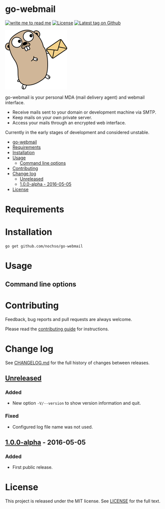 # go-webmail

[![write me to read me](https://img.shields.io/badge/writeme-readme-blue.svg)](https://github.com/nochso/writeme)
[![License](https://img.shields.io/github/license/nochso/go-webmail.svg)](https://packagist.org/packages/nochso/go-webmail)
[![Latest tag on Github](https://img.shields.io/github/tag/nochso/go-webmail.svg)](https://github.com/nochso/go-webmail/tags)

![go-webmail logo](asset/logo.png)

go-webmail is your personal MDA (mail delivery agent) and webmail interface.

- Receive mails sent to your domain or development machine via SMTP.
- Keep mails on your own private server.
- Access your mails through an encrypted web interface.

Currently in the early stages of development and considered unstable.

- [go-webmail](#go-webmail)
- [Requirements](#requirements)
- [Installation](#installation)
- [Usage](#usage)
    - [Command line options](#command-line-options)
- [Contributing](#contributing)
- [Change log](#change-log)
    - [Unreleased](#unreleased)
    - [1.0.0-alpha - 2016-05-05](#100-alpha---2016-05-05)
- [License](#license)

# Requirements

# Installation
`go get github.com/nochso/go-webmail`

# Usage

## Command line options

# Contributing
Feedback, bug reports and pull requests are always welcome.

Please read the [contributing guide](CONTRIBUTING.md) for instructions.

# Change log
See [CHANGELOG.md](CHANGELOG.md) for the full history of changes between
releases.

## [Unreleased]

### Added
- New option `-V/--version` to show version information and quit.

### Fixed
- Configured log file name was not used.


## [1.0.0-alpha] - 2016-05-05

### Added
- First public release.

[Unreleased]: https://github.com/nochso/go-webmail/compare/1.0.0-alpha...HEAD
[1.0.0-alpha]: https://github.com/nochso/go-webmail/compare/3bff6366de08d8f72d861983eba78034812254d9...1.0.0-alpha



# License
This project is released under the MIT license. See [LICENSE](LICENSE) for the
full text.
